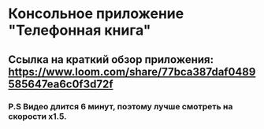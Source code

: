 # Консольное приложение "Телефонная книга"
## Ссылка на краткий обзор приложения: https://www.loom.com/share/77bca387daf0489585647ea6c0f3d72f
### P.S Видео длится 6 минут, поэтому лучше смотреть на скорости х1.5.
